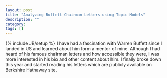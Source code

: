 ```yaml
---
layout: post
title: "Analyzing Buffett Chairman Letters using Topic Models"
description: ""
category: 
tags: []
---
```

{% include JB/setup %}
I have had a fascination with Warren Buffett since I landed in US and learned about him form a mentor of mine. Although I had heard of his famous chairman letters and how accessible they were, I was more interested in his bio and other content about him.
I finally broke down this year and started reading his letters which are publicly available on Berkshire Hathaway site.
